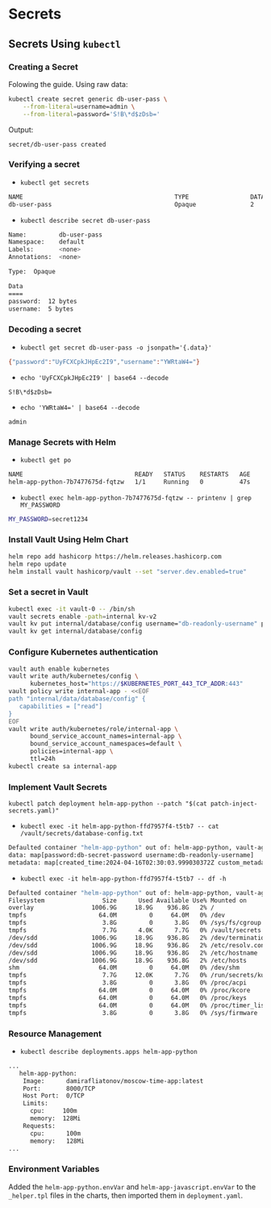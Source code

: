 # Secrets

## Secrets Using `kubectl`

### Creating a Secret

Folowing the guide. Using raw data:

```bash
kubectl create secret generic db-user-pass \
    --from-literal=username=admin \
    --from-literal=password='S!B\*d$zDsb='
```

Output:

```
secret/db-user-pass created
```

### Verifying a secret

 - `kubectl get secrets`

```bash
NAME                                          TYPE                 DATA   AGE
db-user-pass                                  Opaque               2      17s
```

 - `kubectl describe secret db-user-pass`

 ```bash
Name:         db-user-pass
Namespace:    default
Labels:       <none>
Annotations:  <none>

Type:  Opaque

Data
====
password:  12 bytes
username:  5 bytes
 ```

### Decoding a secret

 - `kubectl get secret db-user-pass -o jsonpath='{.data}'`

```bash
{"password":"UyFCXCpkJHpEc2I9","username":"YWRtaW4="}
```

 - `echo 'UyFCXCpkJHpEc2I9' | base64 --decode`

`S!B\*d$zDsb=`

 - `echo 'YWRtaW4=' | base64 --decode`

`admin`

### Manage Secrets with Helm

- `kubectl get po`

```bash
NAME                               READY   STATUS    RESTARTS   AGE
helm-app-python-7b7477675d-fqtzw   1/1     Running   0          47s
```


 - `kubectl exec helm-app-python-7b7477675d-fqtzw -- printenv | grep MY_PASSWORD`

```bash
MY_PASSWORD=secret1234
```

### Install Vault Using Helm Chart

```bash
helm repo add hashicorp https://helm.releases.hashicorp.com
helm repo update
helm install vault hashicorp/vault --set "server.dev.enabled=true"
```

### Set a secret in Vault

```bash
kubectl exec -it vault-0 -- /bin/sh
vault secrets enable -path=internal kv-v2
vault kv put internal/database/config username="db-readonly-username" password="db-secret-password"
vault kv get internal/database/config
```

### Configure Kubernetes authentication

```bash
vault auth enable kubernetes
vault write auth/kubernetes/config \
      kubernetes_host="https://$KUBERNETES_PORT_443_TCP_ADDR:443"
vault policy write internal-app - <<EOF
path "internal/data/database/config" {
   capabilities = ["read"]
}
EOF
vault write auth/kubernetes/role/internal-app \
      bound_service_account_names=internal-app \
      bound_service_account_namespaces=default \
      policies=internal-app \
      ttl=24h
kubectl create sa internal-app
```

### Implement Vault Secrets

`kubectl patch deployment helm-app-python --patch "$(cat patch-inject-secrets.yaml)"`

 - `kubectl exec -it helm-app-python-ffd7957f4-t5tb7 -- cat /vault/secrets/database-config.txt`

```bash
Defaulted container "helm-app-python" out of: helm-app-python, vault-agent, vault-agent-init (init)
data: map[password:db-secret-password username:db-readonly-username]
metadata: map[created_time:2024-04-16T02:30:03.999030372Z custom_metadata:<nil> deletion_time: destroyed:false version:2]
```

 - `kubectl exec -it helm-app-python-ffd7957f4-t5tb7 -- df -h`

```bash
Defaulted container "helm-app-python" out of: helm-app-python, vault-agent, vault-agent-init (init)
Filesystem                Size      Used Available Use% Mounted on
overlay                1006.9G     18.9G    936.8G   2% /
tmpfs                    64.0M         0     64.0M   0% /dev
tmpfs                     3.8G         0      3.8G   0% /sys/fs/cgroup
tmpfs                     7.7G      4.0K      7.7G   0% /vault/secrets
/dev/sdd               1006.9G     18.9G    936.8G   2% /dev/termination-log
/dev/sdd               1006.9G     18.9G    936.8G   2% /etc/resolv.conf
/dev/sdd               1006.9G     18.9G    936.8G   2% /etc/hostname
/dev/sdd               1006.9G     18.9G    936.8G   2% /etc/hosts
shm                      64.0M         0     64.0M   0% /dev/shm
tmpfs                     7.7G     12.0K      7.7G   0% /run/secrets/kubernetes.io/serviceaccount
tmpfs                     3.8G         0      3.8G   0% /proc/acpi
tmpfs                    64.0M         0     64.0M   0% /proc/kcore
tmpfs                    64.0M         0     64.0M   0% /proc/keys
tmpfs                    64.0M         0     64.0M   0% /proc/timer_list
tmpfs                     3.8G         0      3.8G   0% /sys/firmware
```

### Resource Management

 - `kubectl describe deployments.apps helm-app-python`

```bash
...
   helm-app-python:
    Image:      damirafliatonov/moscow-time-app:latest
    Port:       8000/TCP
    Host Port:  0/TCP
    Limits:
      cpu:     100m
      memory:  128Mi
    Requests:
      cpu:      100m
      memory:   128Mi
...
```

### Environment Variables

Added the `helm-app-python.envVar` and `helm-app-javascript.envVar` to the `_helper.tpl` files in the charts, then imported them in `deployment.yaml`.
